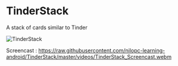 # TinderStack
A stack of cards similar to Tinder

![TinderStack](https://raw.githubusercontent.com/nilopc-learning-android/TinderStack/master/images/TinderStack_Screenshot.png)

Screencast : https://raw.githubusercontent.com/nilopc-learning-android/TinderStack/master/videos/TinderStack_Screencast.webm

